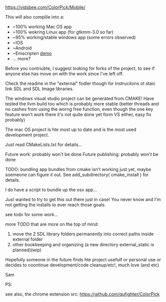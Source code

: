 https://vidsbee.com/ColorPick/Mobile/

This will also complile into a:

 * ~100% working Mac OS app
 * ~100% wokring Linux app (for gtkmm-3.0 so far)
 * ~95% working/stable windows app (some errors observed)
 * ~IOS
 * ~Android
 * ~Emscripten [demo](https://qufighter.github.io/ColorPick/Mobile/WebDemo/index.html)
 * ... more?

Before you contriubte, I suggest looking for forks of the project, to see if anyone else has move on with the work since I've left off.


Check the readme in the "external" fodler though for instrucitons ot staic link SDL and SDL Image libraries.

The windows visual studio project can be generated from CMAKE!  Have tested the llvm build too which is probably more stable (better threads and no cashes from using the worng free function, even though the one key feature won't work there it's not quite done yet form VS either, easy fix probably)

The mac OS project is hte most up to date and is the most used development project.

Just read CMakeLists.txt for details...

Future work: probably won't be done
Future publishing: probably won't be done

TODO: bundling app bundles from cmake isn't working just yet, maybe soemeone can figure it out.  See add_subdirectory( cmake_install ) for details.

I do have a script to bundle up the osx app...

Just wanted to try to get this out there just in case!  You never know and I'm not getting the installs to ever reach those goals.

see todo for some work...

more TODO that are more on the top of mind:
1) move the 2 SDL library folders permanently into correct paths inside external folder
2) other bookkeeping and organizing (a new directory external_static is planned)(wip)

Hopefully someone in the future finds hte project usefulf or personal use or decides to coontinue development/code cleanup/etc!,
much love (and etc)

Sam

PS:

see also, the chrome extension src:
https://github.com/qufighter/ColorPick



